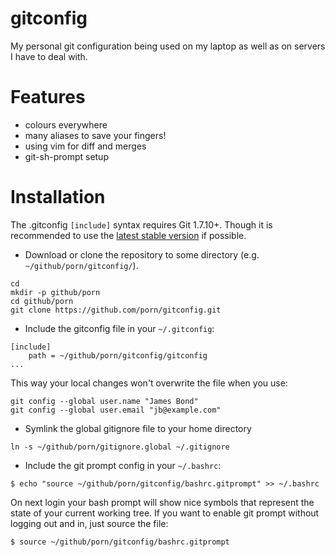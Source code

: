 # gitconfig

My personal git configuration being used on my laptop as well as on servers I
have to deal with.

# Features
* colours everywhere
* many aliases to save your fingers!
* using vim for diff and merges
* git-sh-prompt setup

# Installation

The .gitconfig `[include]` syntax requires Git 1.7.10+. Though it is
recommended to use the [latest stable version](https://launchpad.net/~git-core/+archive/ubuntu/ppa) if possible.

* Download or clone the repository to some directory (e.g. `~/github/porn/gitconfig/`).
```
cd
mkdir -p github/porn
cd github/porn
git clone https://github.com/porn/gitconfig.git
```

* Include the gitconfig file in your `~/.gitconfig`:
```
[include]
	path = ~/github/porn/gitconfig/gitconfig
...
```
This way your local changes won't overwrite the file when you use:
```
git config --global user.name "James Bond"
git config --global user.email "jb@example.com"
```

* Symlink the global gitignore file to your home directory
```
ln -s ~/github/porn/gitignore.global ~/.gitignore
```

* Include the git prompt config in your `~/.bashrc`:
```
$ echo "source ~/github/porn/gitconfig/bashrc.gitprompt" >> ~/.bashrc
```
On next login your bash prompt will show nice symbols that represent the state
of your current working tree. If you want to enable git prompt without logging
out and in, just source the file:
```
$ source ~/github/porn/gitconfig/bashrc.gitprompt
```
